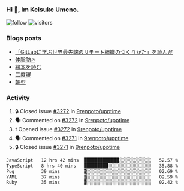 ### Hi 👋, Im Keisuke Umeno.

<!--
**9renpoto/9renpoto** is a ✨ _special_ ✨ repository because its `README.md` (this file) appears on your GitHub profile.

Here are some ideas to get you started:

- 🔭 I’m currently working on ...
- 🌱 I’m currently learning ...
- 👯 I’m looking to collaborate on ...
- 🤔 I’m looking for help with ...
- 💬 Ask me about ...
- 📫 How to reach me: ...
- 😄 Pronouns: ...
- ⚡ Fun fact: ...
-->

![follow](https://img.shields.io/github/followers/9renpoto?label=Follow&style=social)
![visitors](https://komarev.com/ghpvc/?username=9renpoto&label=Profile%20views&color=0e75b6&style=flat)

### Blogs posts

<!-- BLOG-POST-LIST:START -->
- [「GitLabに学ぶ世界最先端のリモート組織のつくりかた」を読んだ](https://9renpoto.win/entry/2024/09/10/remote_organization)
- [体脂肪↗](https://9renpoto.win/entry/2024/08/12/gaining_fat)
- [絵本を読む](https://9renpoto.win/entry/2024/07/26/picture_book)
- [二度寝](https://9renpoto.win/entry/2024/07/18/going_back_to_sleep)
- [朝型](https://9renpoto.win/entry/2024/05/29/im-an-early)
<!-- BLOG-POST-LIST:END -->

### Activity

<!--START_SECTION:activity-->
1. 🔒 Closed issue [#3272](https://github.com/9renpoto/upptime/issues/3272) in [9renpoto/upptime](https://github.com/9renpoto/upptime)
2. 🗣 Commented on [#3272](https://github.com/9renpoto/upptime/issues/3272#issuecomment-2370036994) in [9renpoto/upptime](https://github.com/9renpoto/upptime)
3. ❗ Opened issue [#3272](https://github.com/9renpoto/upptime/issues/3272) in [9renpoto/upptime](https://github.com/9renpoto/upptime)
4. 🗣 Commented on [#3271](https://github.com/9renpoto/upptime/issues/3271#issuecomment-2369791604) in [9renpoto/upptime](https://github.com/9renpoto/upptime)
5. 🔒 Closed issue [#3271](https://github.com/9renpoto/upptime/issues/3271) in [9renpoto/upptime](https://github.com/9renpoto/upptime)
<!--END_SECTION:activity-->

<!--START_SECTION:waka-->

```txt
JavaScript   12 hrs 42 mins  █████████████░░░░░░░░░░░░   52.57 %
TypeScript   8 hrs 40 mins   █████████░░░░░░░░░░░░░░░░   35.88 %
Pug          39 mins         ▓░░░░░░░░░░░░░░░░░░░░░░░░   02.69 %
YAML         37 mins         ▓░░░░░░░░░░░░░░░░░░░░░░░░   02.59 %
Ruby         35 mins         ▓░░░░░░░░░░░░░░░░░░░░░░░░   02.42 %
```

<!--END_SECTION:waka-->

